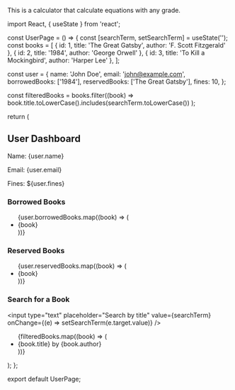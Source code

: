This is a calculator that calculate equations 
with any grade.

import React, { useState } from 'react';

const UserPage = () => {
  const [searchTerm, setSearchTerm] = useState('');
  const books = [
    { id: 1, title: 'The Great Gatsby', author: 'F. Scott Fitzgerald' },
    { id: 2, title: '1984', author: 'George Orwell' },
    { id: 3, title: 'To Kill a Mockingbird', author: 'Harper Lee' },
  ];

  const user = {
    name: 'John Doe',
    email: 'john@example.com',
    borrowedBooks: ['1984'],
    reservedBooks: ['The Great Gatsby'],
    fines: 10,
  };

  const filteredBooks = books.filter((book) =>
    book.title.toLowerCase().includes(searchTerm.toLowerCase())
  );

  return (
    <div>
      <h2>User Dashboard</h2>
      <p>Name: {user.name}</p>
      <p>Email: {user.email}</p>
      <p>Fines: ${user.fines}</p>
      <h3>Borrowed Books</h3>
      <ul>
        {user.borrowedBooks.map((book) => (
          <li key={book}>{book}</li>
        ))}
      </ul>
      <h3>Reserved Books</h3>
      <ul>
        {user.reservedBooks.map((book) => (
          <li key={book}>{book}</li>
        ))}
      </ul>
      <h3>Search for a Book</h3>
      <input
        type="text"
        placeholder="Search by title"
        value={searchTerm}
        onChange={(e) => setSearchTerm(e.target.value)}
      />
      <ul>
        {filteredBooks.map((book) => (
          <li key={book.id}>{book.title} by {book.author}</li>
        ))}
      </ul>
    </div>
  );
};

export default UserPage;
